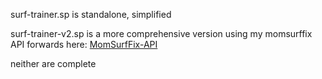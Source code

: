 surf-trainer.sp is standalone, simplified

surf-trainer-v2.sp is a more comprehensive version using my momsurffix API forwards here: [MomSurfFix-API](https://github.com/followingthefasciaplane/MomSurfFix-API/blob/master/addons/sourcemod/scripting/include/momsurffix2.inc)

neither are complete
